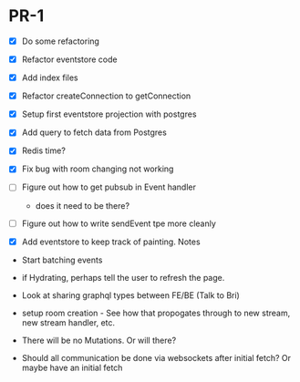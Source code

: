 # PR-1

- [x] Do some refactoring
- [x] Refactor eventstore code
- [x] Add index files
- [x] Refactor createConnection to getConnection
- [x] Setup first eventstore projection with postgres
- [x] Add query to fetch data from Postgres
- [x] Redis time?
- [x] Fix bug with room changing not working
- [ ] Figure out how to get pubsub in Event handler
    - does it need to be there?
- [ ] Figure out how to write sendEvent tpe more cleanly
- [x] Add eventstore to keep track of painting.
Notes



- Start batching events
- if Hydrating, perhaps tell the user to refresh the page.
- Look at sharing graphql types between FE/BE (Talk to Bri)
- setup room creation - See how that propogates through to new stream, new stream handler, etc. 

- There will be no Mutations. Or will there?
- Should all communication be done via websockets after initial fetch? Or maybe have an initial fetch